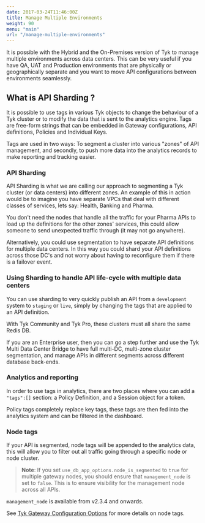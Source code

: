 ```yaml
---
date: 2017-03-24T11:46:00Z
title: Manage Multiple Environments
weight: 90
menu: "main"
url: "/manage-multiple-environments"
---
```


It is possible with the Hybrid and the On-Premises version of Tyk to manage multiple environments across data centers. This can be very useful if you have QA, UAT and Production environments that are physically or geographically separate and you want to move API configurations between environments seamlessly.

## <a name="what-is-api-sharding"></a> What is API Sharding ?

It is possible to use tags in various Tyk objects to change the behaviour of a Tyk cluster or to modify the data that is sent to the analytics engine. Tags are free-form strings that can be embedded in Gateway configurations, API definitions, Policies and Individual Keys.

Tags are used in two ways: To segment a cluster into various "zones" of API management, and secondly, to push more data into the analytics records to make reporting and tracking easier.

### API Sharding

API Sharding is what we are calling our approach to segmenting a Tyk cluster (or data centers) into different zones. An example of this in action would be to imagine you have separate VPCs that deal with different classes of services, lets say: Health, Banking and Pharma.

You don't need the nodes that handle all the traffic for your Pharma APIs to load up the definitions for the other zones' services, this could allow someone to send unexpected traffic through (it may not go anywhere).

Alternatively, you could use segmentation to have separate API definitions for multiple data centers. In this way you could shard your API definitions across those DC's and not worry about having to reconfigure them if there is a failover event.

### Using Sharding to handle API life-cycle with multiple data centers

You can use sharding to very quickly publish an API from a `development` system to `staging` or `live`, simply by changing the tags that are applied to an API definition.

With Tyk Community and Tyk Pro, these clusters must all share the same Redis DB.

If you are an Enterprise user, then you can go a step further and use the Tyk Multi Data Center Bridge to have full multi-DC, multi-zone cluster segmentation, and manage APIs in different segments across different database back-ends.

### Analytics and reporting

In order to use tags in analytics, there are two places where you can add a `"tags":[]` section: a Policy Definition, and a Session object for a token.

Policy tags completely replace key tags, these tags are then fed into the analytics system and can be filtered in the dashboard.

### Node tags

If your API is segmented, node tags will be appended to the analytics data, this will allow you to filter out all traffic going through a specific node or node cluster.

> **Note**: If you set `use_db_app_options.node_is_segmented` to `true` for multiple gateway nodes, you should ensure that `management_node` is set to `false`. This is to ensure visibility for the management node across all APIs. 

`management_node` is available from v2.3.4 and onwards.

See [Tyk Gateway Configuration Options][1] for more details on node tags.

 [1]: /docs/configure/tyk-gateway-configuration-options/
